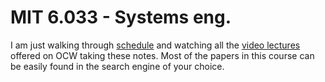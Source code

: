 MIT 6.033 - Systems eng.
===

I am just walking through [schedule][schedule] and watching all the [video
lectures][videos] offered on OCW taking these notes. Most of the papers in this
course can be easily found in the search engine of your choice.

[videos]: http://video.mit.edu/search/?q=6.033&x=-1098&y=-8#results
[schedule]: http://web.mit.edu/6.033/www/schedule.shtml

